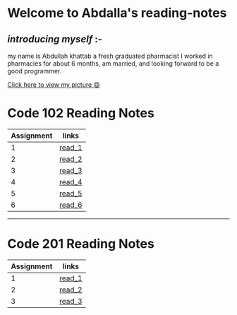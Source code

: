 # Welcome to Abdalla's reading-notes


## *introducing myself* :-

my name is Abdullah khattab a fresh graduated pharmacist I worked in pharmacies for about 6 months, am married, and looking forward to be a good programmer.  

[Click here to view my picture  😄](https://github.com/abdallakhattab)

 # Code 102 Reading Notes

| Assignment  | links              |
|-------------|--------------------|
|     1       | [read_1](read_1.md)|
|     2       | [read_2](read_2.md)|
|     3       | [read_3](read_3.md)|
|     4       |[read_4](read_4.md) |
|     5       |[read_5](read_5.md) |
|     6       |[read_6](read_6.md) |

---------------------------------------------------------------------------------------------------------

# Code 201 Reading Notes

| Assignment  | links                  |
|-------------|------------------------|
|     1       | [read_1](201read_1.md )|
|     2       | [read_2](201read_2.md )|
|     3       | [read_3](201read_3.md) |

